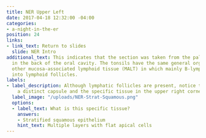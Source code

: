 ```yaml
---
title: NER Upper Left
date: 2017-04-18 12:32:00 -04:00
categories:
- a-night-in-the-er
position: 24
links:
- link_text: Return to slides
  slide: NER Intro
additional_text: This indicates that the section was taken from the palatine tonsil
  in the back of the oral cavity. The tonsils have the same general organization of
  other mucosa-associated lymphoid tissue (MALT) in which mainly B-lymphocytes aggregate
  into lymphoid follicles.
labels:
- label_description: Although lymphatic follicles are present, notice the lack of
    a distinct capsule and the specific tissue in the upper right corner of the slide.
  label_image: "/uploads/NER-Strat-Squamous.png"
  options:
  - label_text: What is this specific tissue?
    answers:
    - Stratified squamous epithelium
    hint_text: Multiple layers with flat apical cells
---
```



